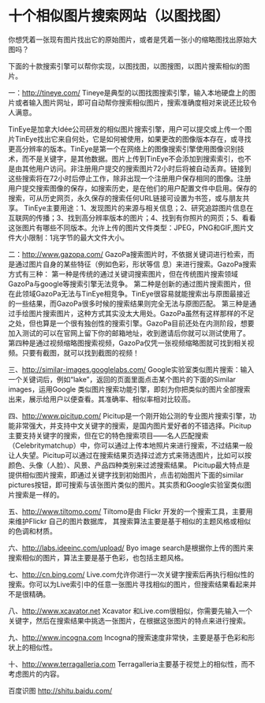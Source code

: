 # 十个相似图片搜索网站（以图找图）

你想凭着一张现有图片找出它的原始图片，或者是凭着一张小的缩略图找出原始大图吗？

下面的十款搜索引擎可以帮你实现，以图找图，以图搜图，以图片搜索相似的图片。

一：http://tineye.com/
Tineye是典型的以图找图搜索引擎，输入本地硬盘上的图片或者输入图片网址，即可自动帮你搜索相似图片，搜索准确度相对来说还比较令人满意。

TinEye是加拿大Idée公司研发的相似图片搜索引擎，用户可以提交或上传一个图片TinEye找出它来自何处，它是如何被使用，如果更改的图像版本存在，或寻找更高分辨率的版本。TinEye是第一个在网络上的图像搜索引擎使用图像识别技术，而不是关键字，是其他数据。图片上传到TinEye不会添加到搜索索引，也不是由其他用户访问。非注册用户提交的搜索图片72小时后将被自动丢弃。链接到这些搜索将在72小时后停止工作，除非出现一个注册用户保存相同的图像。注册用户提交搜索图像的保存，如搜索历史，是在他们的用户配置文件中启用。保存的搜索，可从历史网页，永久保存的搜索任何URL链接可设置为书签，或与朋友共享。
TinEye主要用途：1、发现图片的来源与相关信息；2、研究追踪图片信息在互联网的传播；3、找到高分辨率版本的图片；4、找到有你照片的网页；5、看看这张图片有哪些不同版本。允许上传的图片文件类型：JPEG，PNG和GIF,图片文件大小限制：1兆字节的最大文件大小。


二：http://www.gazopa.com/
GazoPa搜索图片时，不依据关键词进行检索，而是通过图片自身的某些特征（例如色彩，形状等信 息）来进行搜索。GazoPa搜索方式有三种：
第一种是传统的通过关键词搜索图片，但在传统图片搜索领域GazoPa与google等搜索引擎无法竞争。
第二种是创新的通过图片搜索图片，但在此领域GazoPa无法与TinEye相竞争。TinEye很容易就能搜索出与原图最接近的一些结果，而GazoPa很多时候的搜索结果则完全无法与原图匹配。
第三种是通过手绘图片搜索图片，这种方式其实没太大用处。GazoPa虽然有这样那样的不足之处，但也算是一个很有独创性的搜索引擎。GazoPa目前还处在内测阶段，想要加入测试的可以在官网上留下你的邮箱地址，收到邀请后你就可以测试使用了。
第四种是通过视频缩略图搜索视频，GazoPa仅凭一张视频缩略图就可找到相关视频。只要有截图，就可以找到截图的视频！

三、http://similar-images.googlelabs.com/
Google实验室类似图片搜索：输入一个关键词后，例如“lake”，返回的页面里面点击某个图片的下面的Similar images，运用Google 类似图片搜索功能引擎，即刻为你把类似的图片全部搜索出来，展示给用户以便查看。其准确率、相似率相对比较高。

四、http://www.picitup.com/
Picitup是一个刚开始公测的专业图片搜索引擎，功能非常强大，并支持中文关键字的搜索，是国内图片爱好者的不错选择。Picitup主要支持关键字的搜索，但在它的特色搜索项目——名人匹配搜索（Celebritymatchup）中，你可以通过上传本地照片来进行搜索，不过结果一般让人失望。Picitup可以通过在搜索结果页选择过滤方式来筛选图片，比如可以按颜色、头像（人脸）、风景、产品四种类别来过滤搜索结果。
Picitup最大特点是提供相似图片搜索，即通过关键字找到初始图片，点击初始图片下面的similar pictures按钮，即可搜索与该张图片类似的图片。其实质和Google实验室类似图片搜索是一样的。

五、http://www.tiltomo.com/
Tiltomo是由 Flickr 开发的一个搜索工具，主要用来维护Flickr 自己的图片数据库， 其搜索算法主要是基于相似的主题风格或相似的色调和材质。

六、http://labs.ideeinc.com/upload/
Byo image search是根据你上传的图片来搜索相似的图片，算法主要是基于色彩，也包括主题风格。

七、http://cn.bing.com/
Live.com允许你进行一次关键字搜索后再执行相似性的搜索。你可以为Live索引中的任意一张图片寻找相似的图片，但搜索结果看起来并不是很精确。

  
八、http://www.xcavator.net
Xcavator 和Live.com很相似，你需要先输入一个关键字，然后在搜索结果中挑选一张图片，在根据这张图片的特点来进行搜索。

九、http://www.incogna.com
Incogna的搜索速度非常快，主要是基于色彩和形状上的相似性。

十、http://www.terragalleria.com
Terragalleria主要基于视觉上的相似性，而不考虑图片的内容。



百度识图  http://shitu.baidu.com/
